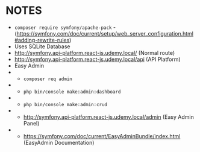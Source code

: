 # NOTES

- `composer require symfony/apache-pack` - (https://symfony.com/doc/current/setup/web_server_configuration.html#adding-rewrite-rules)
- Uses SQLite Database
- http://symfony.api-platform.react-js.udemy.local/ (Normal route)
- http://symfony.api-platform.react-js.udemy.local/api (API Platform)
- Easy Admin
- - `composer req admin`
- - `php bin/console make:admin:dashboard`
- - `php bin/console make:admin:crud`
- - http://symfony.api-platform.react-js.udemy.local/admin (Easy Admin Panel)
- - https://symfony.com/doc/current/EasyAdminBundle/index.html (EasyAdmin Documentation)